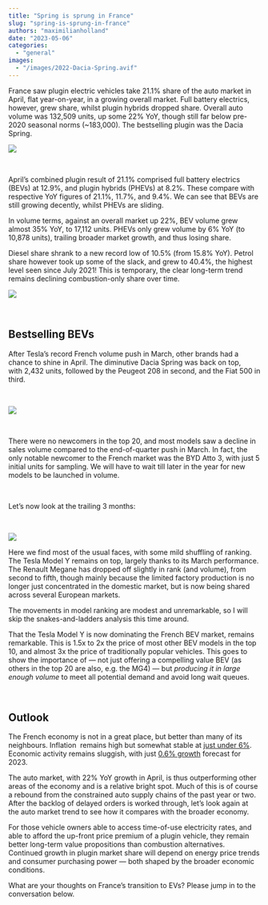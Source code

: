 ```yaml
---
title: "Spring is sprung in France"
slug: "spring-is-sprung-in-france"
authors: "maximilianholland"
date: "2023-05-06"
categories: 
  - "general"
images: 
  - "/images/2022-Dacia-Spring.avif"
---
```


France saw plugin electric vehicles take 21.1% share of the auto market in April, flat year-on-year, in a growing overall market. Full battery electrics, however, grew share, whilst plugin hybrids dropped share. Overall auto volume was 132,509 units, up some 22% YoY, though still far below pre-2020 seasonal norms (~183,000). The bestselling plugin was the Dacia Spring.

![](images/April-2023-France-Passenger-Auto-Registrations-SQ.avif)

 

April’s combined plugin result of 21.1% comprised full battery electrics (BEVs) at 12.9%, and plugin hybrids (PHEVs) at 8.2%. These compare with respective YoY figures of 21.1%, 11.7%, and 9.4%. We can see that BEVs are still growing decently, whilst PHEVs are sliding.

In volume terms, against an overall market up 22%, BEV volume grew almost 35% YoY, to 17,112 units. PHEVs only grew volume by 6% YoY (to 10,878 units), trailing broader market growth, and thus losing share.

Diesel share shrank to a new record low of 10.5% (from 15.8% YoY). Petrol share however took up some of the slack, and grew to 40.4%, the highest level seen since July 2021! This is temporary, the clear long-term trend remains declining combustion-only share over time.

![](images/April-2023-France-Monthly-Powertrain-Market-Share.avif)

 

## Bestselling BEVs

After Tesla’s record French volume push in March, other brands had a chance to shine in April. The diminutive Dacia Spring was back on top, with 2,432 units, followed by the Peugeot 208 in second, and the Fiat 500 in third.

 

![](images/France-BEVs-April-2023.avif)

 

There were no newcomers in the top 20, and most models saw a decline in sales volume compared to the end-of-quarter push in March. In fact, the only notable newcomer to the French market was the BYD Atto 3, with just 5 initial units for sampling. We will have to wait till later in the year for new models to be launched in volume.

 

Let’s now look at the trailing 3 months:

 

![](images/France-BEVs-April-23-Trailing-Qtr.avif)

Here we find most of the usual faces, with some mild shuffling of ranking. The Tesla Model Y remains on top, largely thanks to its March performance. The Renault Megane has dropped off slightly in rank (and volume), from second to fifth, though mainly because the limited factory production is no longer just concentrated in the domestic market, but is now being shared across several European markets.

The movements in model ranking are modest and unremarkable, so I will skip the snakes-and-ladders analysis this time around.

That the Tesla Model Y is now dominating the French BEV market, remains remarkable. This is 1.5x to 2x the price of most other BEV models in the top 10, and almost 3x the price of traditionally popular vehicles. This goes to show the importance of — not just offering a compelling value BEV (as others in the top 20 are also, e.g. the MG4) — but _producing it in large enough volume_ to meet all potential demand and avoid long wait queues.

 

## Outlook

The French economy is not in a great place, but better than many of its neighbours. Inflation  remains high but somewhat stable at [just under 6%](https://tradingeconomics.com/france/indicators). Economic activity remains sluggish, with just [0.6% growth](https://think.ing.com/snaps/france-business-outlook-worsens) forecast for 2023.

The auto market, with 22% YoY growth in April, is thus outperforming other areas of the economy and is a relative bright spot. Much of this is of course a rebound from the constrained auto supply chains of the past year or two. After the backlog of delayed orders is worked through, let’s look again at the auto market trend to see how it compares with the broader economy.

For those vehicle owners able to access time-of-use electricity rates, and able to afford the up-front price premium of a plugin vehicle, they remain better long-term value propositions than combustion alternatives. Continued growth in plugin market share will depend on energy price trends and consumer purchasing power — both shaped by the broader economic conditions.

What are your thoughts on France’s transition to EVs? Please jump in to the conversation below.
